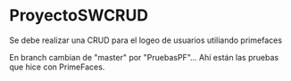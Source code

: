 # ProyectoSWCRUD
Se debe realizar una CRUD para el logeo de usuarios utiliando primefaces

En branch cambian de "master" por "PruebasPF"... Ahí están las pruebas que hice con PrimeFaces.
